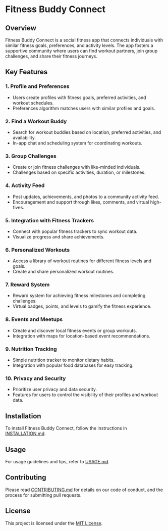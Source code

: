 # Fitness Buddy Connect

## Overview

Fitness Buddy Connect is a social fitness app that connects individuals with similar fitness goals, preferences, and activity levels. The app fosters a supportive community where users can find workout partners, join group challenges, and share their fitness journeys.

## Key Features

### 1. Profile and Preferences

- Users create profiles with fitness goals, preferred activities, and workout schedules.
- Preferences algorithm matches users with similar profiles and goals.

### 2. Find a Workout Buddy

- Search for workout buddies based on location, preferred activities, and availability.
- In-app chat and scheduling system for coordinating workouts.

### 3. Group Challenges

- Create or join fitness challenges with like-minded individuals.
- Challenges based on specific activities, duration, or milestones.

### 4. Activity Feed

- Post updates, achievements, and photos to a community activity feed.
- Encouragement and support through likes, comments, and virtual high-fives.

### 5. Integration with Fitness Trackers

- Connect with popular fitness trackers to sync workout data.
- Visualize progress and share achievements.

### 6. Personalized Workouts

- Access a library of workout routines for different fitness levels and goals.
- Create and share personalized workout routines.

### 7. Reward System

- Reward system for achieving fitness milestones and completing challenges.
- Virtual badges, points, and levels to gamify the fitness experience.

### 8. Events and Meetups

- Create and discover local fitness events or group workouts.
- Integration with maps for location-based event recommendations.

### 9. Nutrition Tracking

- Simple nutrition tracker to monitor dietary habits.
- Integration with popular food databases for easy tracking.

### 10. Privacy and Security

- Prioritize user privacy and data security.
- Features for users to control the visibility of their profiles and workout data.

## Installation

To install Fitness Buddy Connect, follow the instructions in [INSTALLATION.md](link-to-installation-file).

## Usage

For usage guidelines and tips, refer to [USAGE.md](link-to-usage-file).

## Contributing

Please read [CONTRIBUTING.md](link-to-contributing-file) for details on our code of conduct, and the process for submitting pull requests.

## License

This project is licensed under the [MIT License](link-to-license-file).
